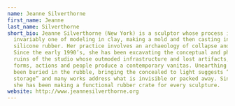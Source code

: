 ```yaml
---
name: Jeanne Silverthorne
first_name: Jeanne
last_name: Silverthorne
short_bio: Jeanne Silverthorne (New York) is a sculptor whose process is almost
  invariably one of modeling in clay, making a mold and then casting in platinum
  silicone rubber. Her practice involves an archaeology of collapse and entropy.
  Since the early 1990’s, she has been excavating the conceptual and physical
  ruins of the studio whose outmoded infrastructure and lost artifacts, art
  forms, actions and people produce a contemporary vanitas. Unearthing what has
  been buried in the rubble, bringing the concealed to light suggests “deep
  storage” and many works address what is invisible or packed away. Since 2007
  she has been making a functional rubber crate for every sculpture.
website: http://www.jeannesilverthorne.org
---
```

